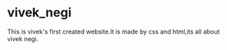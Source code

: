 # vivek_negi
This is vivek's first created website.It is made by css and html,its all about vivek negi.
